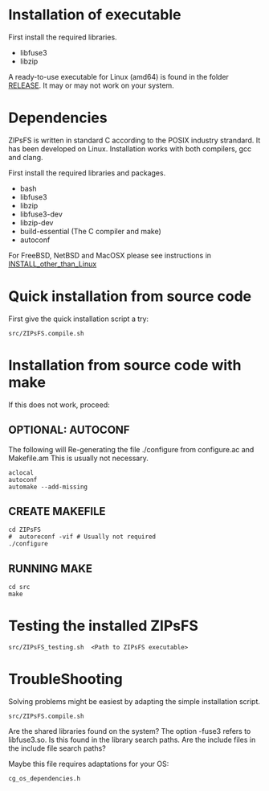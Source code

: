 # Installation of executable


First install the required libraries.

 - libfuse3
 - libzip

A ready-to-use executable for Linux (amd64) is found in the folder
[RELEASE](./RELEASE/). It may or may not work on your system.



# Dependencies

ZIPsFS is written in standard C according to the POSIX industry strandard.
It has been developed on Linux.
Installation works with
both compilers, gcc and clang.

First install the required libraries and packages.

 - bash
 - libfuse3
 - libzip
 - libfuse3-dev
 - libzip-dev
 - build-essential (The C compiler and make)
 - autoconf

For FreeBSD, NetBSD and MacOSX please see instructions in [INSTALL_other_than_Linux](./INSTALL_other_than_Linux.md)



# Quick installation from source code

First give  the quick installation script a try:

    src/ZIPsFS.compile.sh

# Installation from source code with make

If this does not work, proceed:

## OPTIONAL: AUTOCONF

The following will Re-generating the file ./configure from configure.ac and Makefile.am
This is usually not necessary.

    aclocal
    autoconf
    automake --add-missing

## CREATE MAKEFILE

    cd ZIPsFS
    #  autoreconf -vif # Usually not required
    ./configure

## RUNNING MAKE

    cd src
    make


# Testing the installed ZIPsFS

    src/ZIPsFS_testing.sh  <Path to ZIPsFS executable>


# TroubleShooting

Solving problems might be easiest  by adapting the simple installation script.

    src/ZIPsFS.compile.sh

Are the shared libraries found on the system?
The option -fuse3 refers to libfuse3.so. Is this found in the library search paths.
Are the include files in the include file search paths?



Maybe this file requires adaptations for your OS:

    cg_os_dependencies.h
